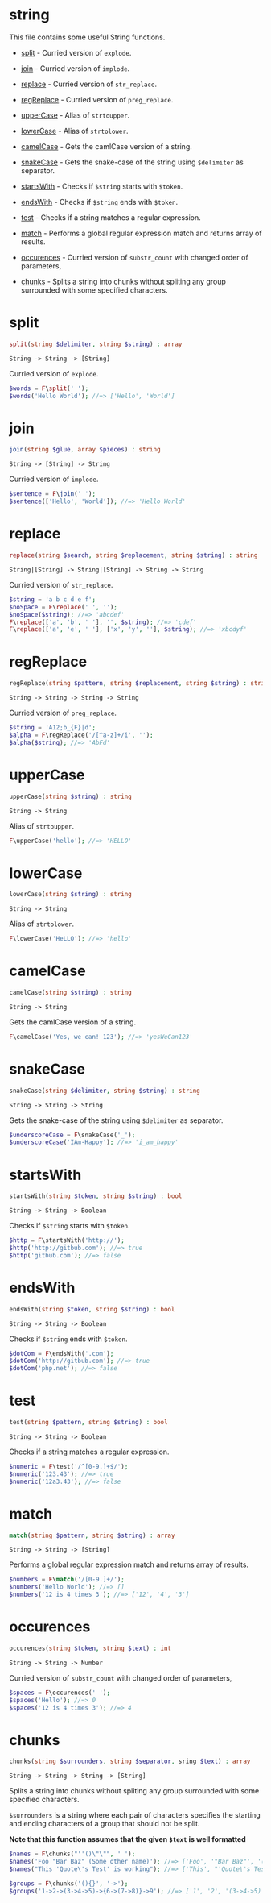 # string

This file contains some useful String functions.

- [split](#split) - Curried version of `explode`.

- [join](#join) - Curried version of `implode`.

- [replace](#replace) - Curried version of `str_replace`.

- [regReplace](#regreplace) - Curried version of `preg_replace`.

- [upperCase](#uppercase) - Alias of `strtoupper`.

- [lowerCase](#lowercase) - Alias of `strtolower`.

- [camelCase](#camelcase) - Gets the camlCase version of a string.

- [snakeCase](#snakecase) - Gets the snake-case of the string using `$delimiter` as separator.

- [startsWith](#startswith) - Checks if `$string` starts with `$token`.

- [endsWith](#endswith) - Checks if `$string` ends with `$token`.

- [test](#test) - Checks if a string matches a regular expression.

- [match](#match) - Performs a global regular expression match
and returns array of results.

- [occurences](#occurences) - Curried version of `substr_count` with changed order of parameters,

- [chunks](#chunks) - Splits a string into chunks without spliting any group surrounded with some specified characters.

# split

```php
split(string $delimiter, string $string) : array
```

```
String -> String -> [String]
```

Curried version of `explode`.

```php
$words = F\split(' ');
$words('Hello World'); //=> ['Hello', 'World']
```

# join

```php
join(string $glue, array $pieces) : string
```

```
String -> [String] -> String
```

Curried version of `implode`.

```php
$sentence = F\join(' ');
$sentence(['Hello', 'World']); //=> 'Hello World'
```

# replace

```php
replace(string $search, string $replacement, string $string) : string
```

```
String|[String] -> String|[String] -> String -> String
```

Curried version of `str_replace`.

```php
$string = 'a b c d e f';
$noSpace = F\replace(' ', '');
$noSpace($string); //=> 'abcdef'
F\replace(['a', 'b', ' '], '', $string); //=> 'cdef'
F\replace(['a', 'e', ' '], ['x', 'y', ''], $string); //=> 'xbcdyf'
```

# regReplace

```php
regReplace(string $pattern, string $replacement, string $string) : string
```

```
String -> String -> String -> String
```

Curried version of `preg_replace`.

```php
$string = 'A12;b_{F}|d';
$alpha = F\regReplace('/[^a-z]+/i', '');
$alpha($string); //=> 'AbFd'
```

# upperCase

```php
upperCase(string $string) : string
```

```
String -> String
```

Alias of `strtoupper`.

```php
F\upperCase('hello'); //=> 'HELLO'
```

# lowerCase

```php
lowerCase(string $string) : string
```

```
String -> String
```

Alias of `strtolower`.

```php
F\lowerCase('HeLLO'); //=> 'hello'
```

# camelCase

```php
camelCase(string $string) : string
```

```
String -> String
```

Gets the camlCase version of a string.

```php
F\camelCase('Yes, we can! 123'); //=> 'yesWeCan123'
```

# snakeCase

```php
snakeCase(string $delimiter, string $string) : string
```

```
String -> String -> String
```

Gets the snake-case of the string using `$delimiter` as separator.

```php
$underscoreCase = F\snakeCase('_');
$underscoreCase('IAm-Happy'); //=> 'i_am_happy'
```

# startsWith

```php
startsWith(string $token, string $string) : bool
```

```
String -> String -> Boolean
```

Checks if `$string` starts with `$token`.

```php
$http = F\startsWith('http://');
$http('http://gitbub.com'); //=> true
$http('gitbub.com'); //=> false
```

# endsWith

```php
endsWith(string $token, string $string) : bool
```

```
String -> String -> Boolean
```

Checks if `$string` ends with `$token`.

```php
$dotCom = F\endsWith('.com');
$dotCom('http://gitbub.com'); //=> true
$dotCom('php.net'); //=> false
```

# test

```php
test(string $pattern, string $string) : bool
```

```
String -> String -> Boolean
```

Checks if a string matches a regular expression.

```php
$numeric = F\test('/^[0-9.]+$/');
$numeric('123.43'); //=> true
$numeric('12a3.43'); //=> false
```

# match

```php
match(string $pattern, string $string) : array
```

```
String -> String -> [String]
```

Performs a global regular expression match
and returns array of results.

```php
$numbers = F\match('/[0-9.]+/');
$numbers('Hello World'); //=> []
$numbers('12 is 4 times 3'); //=> ['12', '4', '3']
```

# occurences

```php
occurences(string $token, string $text) : int
```

```
String -> String -> Number
```

Curried version of `substr_count` with changed order of parameters,

```php
$spaces = F\occurences(' ');
$spaces('Hello'); //=> 0
$spaces('12 is 4 times 3'); //=> 4
```

# chunks

```php
chunks(string $surrounders, string $separator, sring $text) : array
```

```
String -> String -> String -> [String]
```

Splits a string into chunks without spliting any group surrounded with some specified characters.

`$surrounders` is a string where each pair of characters specifies
the starting and ending characters of a group that should not be split.

**Note that this function assumes that the given `$text` is well formatted**

```php
$names = F\chunks("''()\"\"", ' ');
$names('Foo "Bar Baz" (Some other name)'); //=> ['Foo', '"Bar Baz"', '(Some other name)']
$names("This 'Quote\'s Test' is working"); //=> ['This', "'Quote\'s Test'", 'is', 'working']

$groups = F\chunks('(){}', '->');
$groups('1->2->(3->4->5)->{6->(7->8)}->9'); //=> ['1', '2', '(3->4->5)', '{6->(7->8)}', '9']
```

